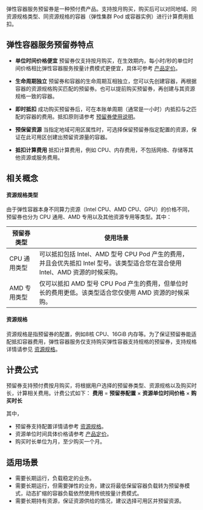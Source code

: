 

弹性容器服务预留券是一种预付费产品。支持按月购买，购买后可以对同地域、同资源规格类型、同资源规格的容器（弹性集群 Pod 或容器实例）进行计算费用抵扣。

## 弹性容器服务预留券特点

- **单位时间价格便宜**
  预留券仅支持按月购买，在生效期内，每小时/秒的单位时间价格相比弹性容器服务按量计费模式更便宜，具体可参考 [产品定价](https://cloud.tencent.com/document/product/457/39806)。

- **生命周期独立**
  预留券和容器的生命周期互相独立，您可以先创建容器，再根据容器的资源规格购买匹配的预留券。也可以提前购买预留券，再创建与其资源规格一致的容器。
	
- **即时抵扣**
  成功购买预留券后，可在本账单周期（通常是一小时）内抵扣与之匹配的容器的费用。抵扣原则请参考 [预留券使用说明](https://cloud.tencent.com/document/product/457/55749)。
	
- **预保留资源**
  当指定地域可用区属性时，可选择保留预留券指定配置的资源，保证在此可用区创建出预留资源量的容器。
	
- **抵扣计算费用**
  抵扣计算费用，例如 CPU、内存费用，不包括网络、存储等其他资源或服务费用。


## 相关概念

#### 资源规格类型

由于弹性容器本身不同算力资源（Intel CPU、AMD CPU、GPU）的价格不同，预留券也分为 CPU 通用、AMD 专用以及其他资源专用等类型。其中：

| 预留券类型 | 使用场景 | 
|---------|---------|
| CPU 通用类型| 可以抵扣包括 Intel、AMD 型号 CPU Pod 产生的费用，并且会优先抵扣 Intel 型号。该类型适合您在混合使用 Intel、AMD 资源的时候采购。 |
|AMD 专用类型|仅可以抵扣 AMD 型号 CPU Pod 产生的费用，但单位时长的费用更低。该类型适合您仅使用 AMD 资源的时候采购。|


#### 资源规格

资源规格是指预留券的配置，例如8核 CPU、16GiB 内存等。为了保证预留券能适配抵扣容器费用，弹性容器服务仅支持购买弹性容器支持规格的预留券，支持规格详情请参见 [资源规格](https://cloud.tencent.com/document/product/457/39808)。

## 计费公式

预留券支持预付费按月购买，将根据用户选择的预留券类型、资源规格以及购买时长，计算相关费用。计费公式如下：
**费用** = **预留券配置** × **资源单位时间价格** × **购买时长** 

其中，
- 预留券支持配置详情请参考 [资源规格](https://cloud.tencent.com/document/product/457/39808)。
- 资源单位时间具体价格请参考 [产品定价](https://cloud.tencent.com/document/product/457/39806)。
- 购买时长单位为月，至少购买一个月。




## 适用场景

- 需要长期运行，负载稳定的业务。
- 需要长期运行，但需要弹性的业务，建议将最低保留容器负载转为预留券模式，动态扩缩的容器负载依然使用传统按量计费模式。
- 需要长期持有资源，保证资源供给的情况，建议选择可用区并预留资源。



